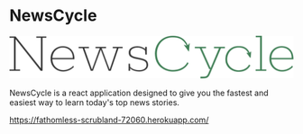 # NewsCycle

<img src="https://raw.githubusercontent.com/csbryant/NewsCycle/main/public/img/logo.png" />

NewsCycle is a react application designed to give you the fastest and easiest way to learn today's top news stories.

https://fathomless-scrubland-72060.herokuapp.com/
